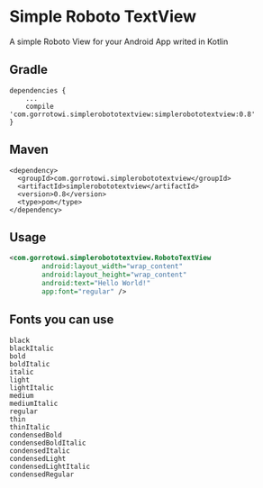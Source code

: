 Simple Roboto TextView
======================

A simple Roboto View for your Android App writed in Kotlin

Gradle
------
```
dependencies {
    ...
    compile 'com.gorrotowi.simplerobototextview:simplerobototextview:0.8'
}
```

Maven
-----
```
<dependency>
  <groupId>com.gorrotowi.simplerobototextview</groupId>
  <artifactId>simplerobototextview</artifactId>
  <version>0.8</version>
  <type>pom</type>
</dependency>
```

Usage
-----
```xml
<com.gorrotowi.simplerobototextview.RobotoTextView
        android:layout_width="wrap_content"
        android:layout_height="wrap_content"
        android:text="Hello World!"
        app:font="regular" />
```

Fonts you can use
-----------------
```
black
blackItalic
bold
boldItalic
italic
light
lightItalic
medium
mediumItalic
regular
thin
thinItalic
condensedBold
condensedBoldItalic
condensedItalic
condensedLight
condensedLightItalic
condensedRegular
```
